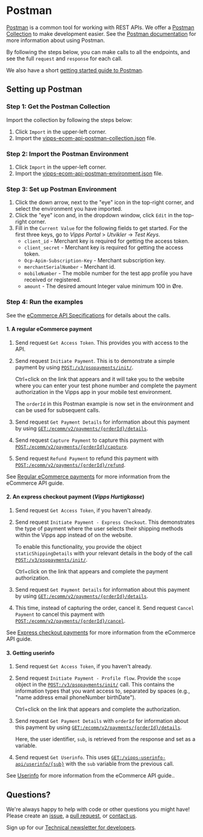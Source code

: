 # Postman

[Postman](https://www.getpostman.com/) is a common tool for working with REST APIs.
We offer a [Postman Collection](https://www.getpostman.com/collection) to make development easier.
See the [Postman documentation](https://www.getpostman.com/docs/) for more information about using Postman.

By following the steps below, you can make calls to all the
endpoints, and see the full `request` and `response` for each call.

We also have a short [getting started guide to Postman](https://github.com/vippsas/vipps-developers/blob/master/postman-guide.md).

## Setting up Postman

### Step 1: Get the Postman Collection

Import the collection by following the steps below:

1. Click `Import` in the upper-left corner.
2. Import the [vipps-ecom-api-postman-collection.json](https://raw.githubusercontent.com/vippsas/vipps-ecom-api/master/tools/vipps-ecom-api-postman-collection.json) file.

### Step 2: Import the Postman Environment

1. Click `Import` in the upper-left corner.
2. Import the [vipps-ecom-api-postman-environment.json](https://raw.githubusercontent.com/vippsas/vipps-ecom-api/master/tools/vipps-ecom-api-postman-environment.json) file.

### Step 3: Set up Postman Environment

1. Click the down arrow, next to the "eye" icon in the top-right corner, and select the environment you have imported.
2. Click the "eye" icon and, in the dropdown window, click `Edit` in the top-right corner.
3. Fill in the `Current Value` for the following fields to get started. For the first three keys, go to *Vipps Portal* > *Utvikler* ->  *Test Keys*.
   - `client_id` - Merchant key is required for getting the access token.
   - `client_secret` - Merchant key is required for getting the access token.
   - `Ocp-Apim-Subscription-Key` - Merchant subscription key.
   - `merchantSerialNumber` - Merchant id.
   - `mobileNumber` - The mobile number for the test app profile you have received or registered.
   - `amount` - The desired amount Integer value minimum 100 in Øre.

### Step 4: Run the examples

See the  [eCommerce API Specifications](https://vippsas.github.io/vipps-ecom-api/#/) for details about the calls.

#### 1. A regular eCommerce payment

1. Send request `Get Access Token`. This provides you with access to the API.

1. Send request `Initiate Payment`. This is to demonstrate a simple payment by using
   [`POST:/v3/psppayments/init/`](https://vippsas.github.io/vipps-ecom-api/#/Vipps%20eCom%20API/initiatePaymentV3UsingPOST).

   Ctrl+click on the link that appears and it will take you to the website where you can enter your test phone number and complete the payment authorization in the Vipps app in your mobile test environment.

   The `orderId` in this Postman example is now set in the environment and can be used for subsequent calls.

1. Send request `Get Payment Details` for information about this payment by using [`GET:/ecomm/v2/payments/{orderId}/details`](https://vippsas.github.io/vipps-ecom-api/#/Vipps%20eCom%20API/getPaymentDetailsUsingGET).

1. Send request `Capture Payment` to capture this payment with [`POST:/ecomm/v2/payments/{orderId}/capture`](https://vippsas.github.io/vipps-ecom-api/#/Vipps_eCom_API/capturePaymentUsingPOST).

1. Send request `Refund Payment` to refund this payment with [`POST:/ecomm/v2/payments/{orderId}/refund`](https://vippsas.github.io/vipps-ecom-api/#/Vipps%20eCom%20API/refundPaymentUsingPOST).

See [Regular eCommerce payments](vipps-ecom-api.md#regular-ecommerce-payments) for more information from the eCommerce API guide.

#### 2. An express checkout payment (*Vipps Hurtigkasse*)

1. Send request `Get Access Token`, if you haven't already.

1. Send request `Initiate Payment - Express Checkout`. This demonstrates the type of payment where the user selects their shipping methods within the Vipps app instead of on the website.

   To enable this functionality, you provide the object `staticShippingDetails` with your relevant details in the body of the call 
   [`POST:/v3/psppayments/init/`](https://vippsas.github.io/vipps-ecom-api/#/Vipps%20eCom%20API/initiatePaymentV3UsingPOST).

   Ctrl+click on the link that appears and complete the payment authorization.

1. Send request `Get Payment Details` for information about this payment by using [`GET:/ecomm/v2/payments/{orderId}/details`](https://vippsas.github.io/vipps-ecom-api/#/Vipps%20eCom%20API/getPaymentDetailsUsingGET).

1. This time, instead of capturing the order, cancel it. Send request `Cancel Payment` to cancel this payment with [`POST:/ecomm/v2/payments/{orderId}/cancel`](https://vippsas.github.io/vipps-ecom-api/#/Vipps%20eCom%20API/cancelPaymentRequestUsingPUT).

See [Express checkout payments](vipps-ecom-api.md#express-checkout-payments) for more information from the eCommerce API guide.

#### 3. Getting userinfo

1. Send request `Get Access Token`, if you haven't already.

1. Send request `Initiate Payment - Profile flow`. Provide the `scope` object in the [`POST:/v3/psppayments/init/`](https://vippsas.github.io/vipps-ecom-api/#/Vipps%20eCom%20API/initiatePaymentV3UsingPOST) call. This contains the information types that you want access to, separated by spaces (e.g., "name address email phoneNumber birthDate").

   Ctrl+click on the link that appears and complete the authorization.


1. Send request `Get Payment Details` with `orderId` for information about this payment by using [`GET:/ecomm/v2/payments/{orderId}/details`](https://vippsas.github.io/vipps-ecom-api/#/Vipps%20eCom%20API/getPaymentDetailsUsingGET).

   Here, the user identifier, `sub`, is retrieved from the response and set as a variable.


1. Send request `Get Userinfo`. This uses [`GET:/vipps-userinfo-api/userinfo/{sub}`](https://vippsas.github.io/vipps-ecom-api/#/Vipps%20eCom%20API/getUserinfo) with the `sub` variable from the previous call.

See [Userinfo](vipps-ecom-api.md#userinfo) for more information from the eCommerce API guide..


## Questions?

We're always happy to help with code or other questions you might have!
Please create an [issue](https://github.com/vippsas/vipps-ecom-api/issues),
a [pull request](https://github.com/vippsas/vipps-ecom-api/pulls),
or [contact us](https://github.com/vippsas/vipps-developers/blob/master/contact.md).

Sign up for our [Technical newsletter for developers](https://github.com/vippsas/vipps-developers/tree/master/newsletters).
